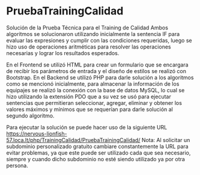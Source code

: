 # PruebaTrainingCalidad
Solución de la Prueba Técnica para el Training de Calidad 
Ambos algoritmos se solucionaron utilizando inicialmente la sentencia IF para evaluar las expresiones y cumplir con las condiciones requeridas, luego
se hizo uso de operaciones aritméticas para resolver las operaciones necesarias y lograr los resultados esperados.

En el Frontend se utilizó HTML para crear un formulario que se encargara de recibir los parámetros de entrada y el diseño de estilos se realizó con Bootstrap.
En el Backend se utilizó PHP para darle solución a los algoritmos como se mencionó inicialmente, para almacenar la información de los equipajes se realizó 
la conexión con la base de datos MySQL, lo cual se hizo utilizando la extensión PDO que a su vez se usó para ejecutar sentencias que permitieran 
seleccionar, agregar, eliminar y obtener los valores máximos y mínimos que se requerían para darle solución al segundo algoritmo.

Para ejecutar la solución se puede hacer uso de la siguiente URL https://nervous-lionfish-57.loca.lt/php/TrainingCalidad/PruebaTrainingCalidad/ 
Nota: Al solicitar un subdominio personalizado gratuito cambiare constantemente la URL para evitar problemas, ya que este puede ser utilizado cada que sea necesario, siempre y cuando dicho subdominio no esté siendo utilizado ya por otra persona.

